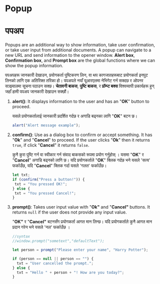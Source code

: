 # Popup
# पपअप

Popups are an additional way to show information, take user confirmation, or take user input from additional documents. A popup can navigate to a new URL and send information to the opener window. **Alert box**, **Confirmation box**,  and **Prompt box** are the global functions where we can show the popup information.

पपअपहरू जानकारी देखाउन, प्रयोगकर्ता पुष्टिकरण लिन, वा थप कागजातहरूबाट प्रयोगकर्ता इनपुट लिनको लागि एक अतिरिक्त तरिका हो। पपअपले नयाँ यूआरएलमा नेभिगेट गर्न सक्दछ र ओपनर सञ्झ्यालमा सूचना पठाउन सक्छ। **चेतावनी बाकस**, **पुष्टि बाकस**, र **प्रॉम्प्ट बक्स** विश्वव्यापी प्रकार्यहरू हुन् जहाँ हामी पपअप जानकारी देखाउन सक्छौं।

1. **alert()**: It displays information to the user and has an  "**OK**" button to proceed.
    
    यसले प्रयोगकर्तालाई जानकारी प्रदर्शित गर्दछ र अगाडि बढ्नका लागि "**OK**" बटन छ।

    ```javascript
    alert("Alert message example");
    ```
2.  **confirm()**: Use as a dialog box to confirm or accept something. It has "**Ok**" and "**Cancel**" to proceed. If the user clicks "**Ok**" then it returns `true`, if click "**Cancel**" it returns  `false`.
    
    कुनै कुरा पुष्टि गर्न वा स्वीकार गर्न संवाद बाकसको रूपमा प्रयोग गर्नुहोस् । यसमा "**OK**" र "**Cancel**" अगाडि बढ्नको लागि छ। यदि प्रयोगकर्ताले "**OK**" क्लिक गर्दछ भने यसले 'सत्य' फर्काउँछ, यदि "**Cancel**" क्लिक गर्दा यसले 'गलत' फर्काउँछ।

     ```javascript
    let txt;
    if (confirm("Press a button!")) {
      txt = "You pressed OK!";
    } else {
      txt = "You pressed Cancel!";
    }
    ```
3.  **prompt()**: Takes user input value with "**Ok"** and "**Cancel"** buttons. It returns `null` if the user does not provide any input value.
    
    "**OK"** र "**Cancel"** बटनसँग प्रयोगकर्ता आगत मान लिन्छ। यदि प्रयोगकर्ताले कुनै आगत मान प्रदान गरेन भने यसले 'नल' फर्काउँछ ।

    ```javascript
    //syntax 
    //window.prompt("sometext","defaultText");

    let person = prompt("Please enter your name", "Harry Potter");

    if (person == null || person == "") {
      txt = "User cancelled the prompt.";
    } else {
      txt = "Hello " + person + "! How are you today?";
    }
    ```









